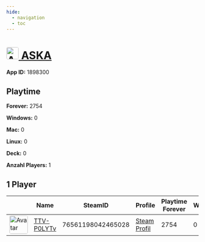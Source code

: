 ```yaml
---
hide:
  - navigation
  - toc
---
```

#  <a href="https://steamdb.info/app/1898300"><img src="https://media.steampowered.com/steamcommunity/public/images/apps/1898300/153ab3ef3b1db7248ecf79b586037b57cb3db42d.jpg" alt="ASKA" style="width:32px;height:32px;border-radius:4px;" /> ASKA</a>

**App ID:** 1898300

## Playtime

**Forever:** 2754

**Windows:** 0

**Mac:** 0

**Linux:** 0

**Deck:** 0

**Anzahl Players:** 1
## 1 Player

<table id="charts-table" class="display" style="width:100%">
            <thead>
                <tr>
                    <th></th>
                    <th>Name</th>
                    <th>SteamID</th>
                    <th>Profile</th>
                    <th>Playtime Forever</th>
                    <th>Windows</th>
                    <th>Mac</th>
                    <th>Linux</th>
                    <th>Deck</th>
                    <th>Last Played</th>
                    <th>Playtime 2 Weeks</th>
                </tr>
            </thead>
            <tbody>
        <tr>
<td><a href="https://steamcommunity.com/id/SSEhArDcOrE/" target="_blank"><img src="https://avatars.steamstatic.com/95d8f1c00bbdc43e289e494f3dad027a6f930ac4_full.jpg" alt="Avatar" style="width:48px;height:48px;border-radius:4px;"></a></td><td><a href="/player/76561198042465028">TTV-P0LYTv</a></td><td>76561198042465028</td><td><a href="https://steamcommunity.com/id/SSEhArDcOrE/" target="_blank">Steam Profil</a></td><td>2754</td><td>0</td><td>0</td><td>0</td><td>0</td><td>0</td><td>8</td></tr>
</tbody>
</table>
